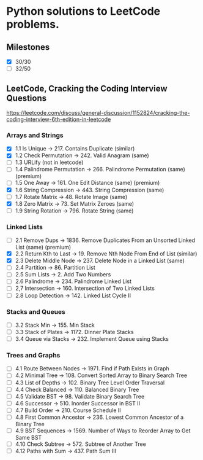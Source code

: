 # Python solutions to LeetCode problems.

## Milestones
- [x] 30/30
- [ ] 32/50

## LeetCode, Cracking the Coding Interview Questions
https://leetcode.com/discuss/general-discussion/1152824/cracking-the-coding-interview-6th-edition-in-leetcode

### Arrays and Strings
- [x] 1.1 Is Unique -> 217. Contains Duplicate (similar)
- [x] 1.2 Check Permutation -> 242. Valid Anagram (same)
- [ ] 1.3 URLify (not in leetcode)
- [ ] 1.4 Palindrome Permutation -> 266. Palindrome Permutation (same) (premium)
- [ ] 1.5 One Away -> 161. One Edit Distance (same) (premium)
- [x] 1.6 String Compression -> 443. String Compression (same)
- [ ] 1.7 Rotate Matrix -> 48. Rotate Image (same)
- [x] 1.8 Zero Matrix -> 73. Set Matrix Zeroes (same)
- [ ] 1.9 String Rotation -> 796. Rotate String (same)

### Linked Lists

- [ ] 2.1 Remove Dups -> 1836. Remove Duplicates From an Unsorted Linked List (same) (premium)
- [x] 2.2 Return Kth to Last -> 19. Remove Nth Node From End of List (similar)
- [x] 2.3 Delete Middle Node -> 237. Delete Node in a Linked List (same)
- [ ] 2.4 Partition -> 86. Partition List
- [ ] 2.5 Sum Lists -> 2. Add Two Numbers
- [ ] 2.6 Palindrome -> 234. Palindrome Linked List
- [ ] 2,7 Intersection -> 160. Intersection of Two Linked Lists
- [ ] 2.8 Loop Detection -> 142. Linked List Cycle II

### Stacks and Queues

- [ ] 3.2 Stack Min -> 155. Min Stack
- [ ] 3.3 Stack of Plates -> 1172. Dinner Plate Stacks
- [ ] 3.4 Queue via Stacks -> 232. Implement Queue using Stacks

### Trees and Graphs

- [ ] 4.1 Route Between Nodes -> 1971. Find if Path Exists in Graph
- [ ] 4.2 Minimal Tree -> 108. Convert Sorted Array to Binary Search Tree
- [ ] 4.3 List of Depths -> 102. Binary Tree Level Order Traversal
- [ ] 4.4 Check Balanced -> 110. Balanced Binary Tree
- [ ] 4.5 Validate BST -> 98. Validate Binary Search Tree
- [ ] 4.6 Successor -> 510. Inorder Successor in BST II
- [ ] 4.7 Build Order -> 210. Course Schedule II
- [ ] 4.8 First Common Ancestor -> 236. Lowest Common Ancestor of a Binary Tree
- [ ] 4.9 BST Sequences -> 1569. Number of Ways to Reorder Array to Get Same BST
- [ ] 4.10 Check Subtree -> 572. Subtree of Another Tree
- [ ] 4.12 Paths with Sum -> 437. Path Sum III